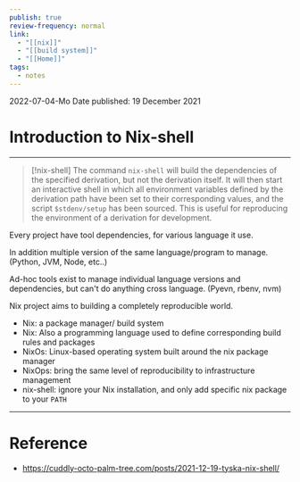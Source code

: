 ```yaml
---
publish: true
review-frequency: normal
link:
  - "[[nix]]"
  - "[[build system]]"
  - "[[Home]]"
tags:
  - notes
---
```

2022-07-04-Mo
Date published: 19 December 2021

# Introduction to Nix-shell
---

>[!nix-shell]
> The command `nix-shell` will build the dependencies of the specified derivation, but not the derivation itself. It will then start an interactive shell in which all environment variables defined by the derivation path have been set to their corresponding values, and the script `$stdenv/setup` has been sourced. This is useful for reproducing the environment of a derivation for development.

Every project have tool dependencies, for various language it use.

In addition multiple version of the same language/program to manage. (Python, JVM, Node, etc..)

Ad-hoc tools exist to manage individual language versions and dependencies, but can't do anything cross language. (Pyevn, rbenv, nvm)

Nix project aims to building a completely reproducible world.
- Nix: a package manager/ build system
- Nix: Also a programming language used to define corresponding build rules and packages
- NixOs: Linux-based operating system built around the nix package manager
- NixOps: bring the same level of reproducibility to infrastructure management
- nix-shell: ignore your Nix installation, and only add specific nix package to your `PATH`
---
# Reference
- https://cuddly-octo-palm-tree.com/posts/2021-12-19-tyska-nix-shell/